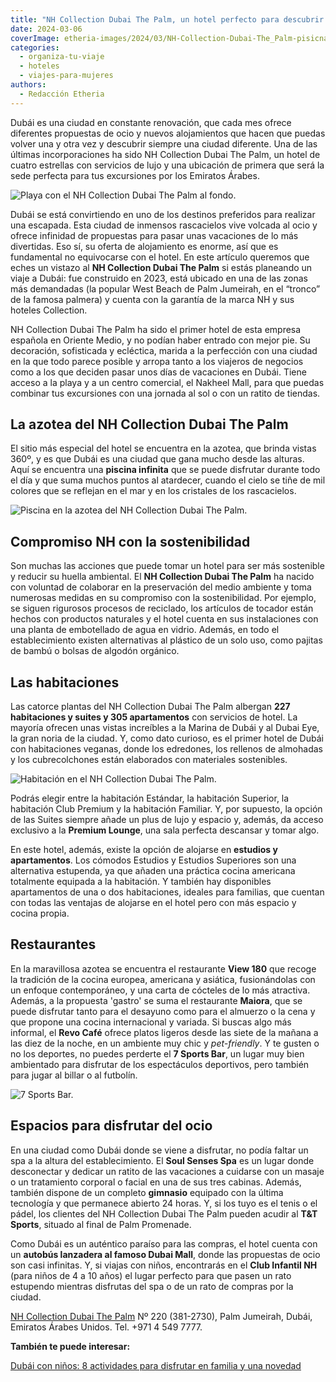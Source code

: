 ```yaml
---
title: "NH Collection Dubai The Palm, un hotel perfecto para descubrir los Emiratos Árabes"
date: 2024-03-06
coverImage: etheria-images/2024/03/NH-Collection-Dubai-The_Palm-pisicna-.jpg
categories: 
  - organiza-tu-viaje
  - hoteles
  - viajes-para-mujeres
authors: 
  - Redacción Etheria
---
```


Dubái es una ciudad en constante renovación, que cada mes ofrece diferentes propuestas 
de ocio y nuevos alojamientos que hacen que puedas volver una y otra vez y descubrir 
siempre una ciudad diferente. Una de las últimas incorporaciones ha sido NH Collection 
Dubai The Palm, un hotel de cuatro estrellas con servicios de lujo y una ubicación de 
primera que será la sede perfecta para tus excursiones por los Emiratos Árabes. 

![Playa con el NH Collection Dubai The Palm al fondo.](etheria-images/2024/03/NH-Collection-Dubai-The-Palm-playa.jpg "Playa con el NH Collection Dubai The Palm al fondo.")

Dubái se está convirtiendo en uno de los destinos preferidos para realizar una escapada. 
Esta ciudad de inmensos rascacielos vive volcada al ocio y ofrece infinidad de 
propuestas para pasar unas vacaciones de lo más divertidas. Eso sí, su oferta de 
alojamiento es enorme, así que es fundamental no equivocarse con el hotel. En este 
artículo queremos que eches un vistazo al **NH Collection Dubai The Palm** si estás 
planeando un viaje a Dubái: fue construido en 2023, está ubicado en una de las zonas más 
demandadas (la popular West Beach de Palm Jumeirah, en el “tronco” de la famosa palmera) 
y cuenta con la garantía de la marca NH y sus hoteles Collection. 

NH Collection Dubai The Palm ha sido el primer hotel de esta empresa española en Oriente 
Medio, y no podían haber entrado con mejor pie. Su decoración, sofisticada y ecléctica, 
marida a la perfección con una ciudad en la que todo parece posible y arropa tanto a los 
viajeros de negocios como a los que deciden pasar unos días de vacaciones en Dubái. 
Tiene acceso a la playa y a un centro comercial, el Nakheel Mall, para que puedas 
combinar tus excursiones con una jornada al sol o con un ratito de tiendas. 

## La azotea del NH Collection Dubai The Palm

El sitio más especial del hotel se encuentra en la azotea, que brinda vistas 360º, y es 
que Dubái es una ciudad que gana mucho desde las alturas. Aquí se encuentra una 
**piscina infinita** que se puede disfrutar durante todo el día y que suma muchos puntos 
al atardecer, cuando el cielo se tiñe de mil colores que se reflejan en el mar y en los 
cristales de los rascacielos. 

![Piscina en la azotea del NH Collection Dubai The Palm.](etheria-images/2024/03/NH-Collection-Dubai-The_Palm-pisicna-.jpg "Piscina en la azotea del NH Collection Dubai The Palm.")

## Compromiso NH con la sostenibilidad

Son muchas las acciones que puede tomar un hotel para ser más sostenible y reducir su 
huella ambiental. El **NH Collection Dubai The Palm** ha nacido con voluntad de 
colaborar en la preservación del medio ambiente y toma numerosas medidas en su 
compromiso con la sostenibilidad. Por ejemplo, se siguen rigurosos procesos de 
reciclado, los artículos de tocador están hechos con productos naturales y el hotel 
cuenta en sus instalaciones con una planta de embotellado de agua en vidrio. Además, en 
todo el establecimiento existen alternativas al plástico de un solo uso, como pajitas de 
bambú o bolsas de algodón orgánico. 

## Las habitaciones

Las catorce plantas del NH Collection Dubai The Palm albergan **227 habitaciones y 
suites y 305 apartamentos** con servicios de hotel. La mayoría ofrecen unas vistas 
increíbles a la Marina de Dubái y al Dubai Eye, la gran noria de la ciudad. Y, como dato 
curioso, es el primer hotel de Dubái con habitaciones veganas, donde los edredones, los 
rellenos de almohadas y los cubrecolchones están elaborados con materiales sostenibles. 

![Habitación en el NH Collection Dubai The Palm.](etheria-images/2024/03/NH-Collection-Dubai-The-Palm-Deluxe-Room.jpg "Habitación en el NH Collection Dubai The Palm.")

Podrás elegir entre la habitación Estándar, la habitación Superior, la habitación Club 
Premium y la habitación Familiar. Y, por supuesto, la opción de las Suites siempre añade 
un plus de lujo y espacio y, además, da acceso exclusivo a la **Premium Lounge**, una 
sala perfecta descansar y tomar algo. 

En este hotel, además, existe la opción de alojarse en **estudios y apartamentos**. Los 
cómodos Estudios y Estudios Superiores son una alternativa estupenda, ya que añaden una 
práctica cocina americana totalmente equipada a la habitación. Y también hay disponibles 
apartamentos de una o dos habitaciones, ideales para familias, que cuentan con todas las 
ventajas de alojarse en el hotel pero con más espacio y cocina propia. 

## Restaurantes

En la maravillosa azotea se encuentra el restaurante **View 180** que recoge la 
tradición de la cocina europea, americana y asiática, fusionándolas con un enfoque 
contemporáneo, y una carta de cócteles de lo más atractiva. Además, a la propuesta 
'gastro' se suma el restaurante **Maiora**, que se puede disfrutar tanto para el 
desayuno como para el almuerzo o la cena y que propone una cocina internacional y 
variada. Si buscas algo más informal, el **Revo Café** ofrece platos ligeros desde las 
siete de la mañana a las diez de la noche, en un ambiente muy chic y _pet-friendly_. Y 
te gusten o no los deportes, no puedes perderte el **7 Sports Bar**, un lugar muy bien 
ambientado para disfrutar de los espectáculos deportivos, pero también para jugar al 
billar o al futbolín. 

![7 Sports Bar.](etheria-images/2024/03/nh-collection-the-palm-dubai-sport-bar.jpg "7 Sports Bar.")

## Espacios para disfrutar del ocio

En una ciudad como Dubái donde se viene a disfrutar, no podía faltar un spa a la altura 
del establecimiento. El **Soul Senses Spa** es un lugar donde desconectar y dedicar un 
ratito de las vacaciones a cuidarse con un masaje o un tratamiento corporal o facial en 
una de sus tres cabinas. Además, también dispone de un completo **gimnasio** equipado 
con la última tecnología y que permanece abierto 24 horas. Y, si los tuyo es el tenis o 
el pádel, los clientes del NH Collection Dubai The Palm pueden acudir al **T&T Sports**, 
situado al final de Palm Promenade. 

Como Dubái es un auténtico paraíso para las compras, el hotel cuenta con un **autobús 
lanzadera al famoso Dubai Mall**, donde las propuestas de ocio son casi infinitas. Y, si 
viajas con niños, encontrarás en el **Club Infantil NH** (para niños de 4 a 10 años) el 
lugar perfecto para que pasen un rato estupendo mientras disfrutas del spa o de un rato 
de compras por la ciudad. 

[NH Collection Dubai The 
Palm](https://world.nh-hotels.com/es/nh-collection-dubai-the-palm) Nº 220 (381-2730), 
Palm Jumeirah, Dubái, Emiratos Árabes Unidos. Tel. +971 4 549 7777. 

**También te puede interesar:** 

[Dubái con niños: 8 actividades para disfrutar en familia y una 
novedad](https://etheriamagazine.com/2022/02/25/dubai-con-ninos-actividades-y-excursiones/)
